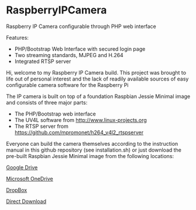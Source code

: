 # RaspberryIPCamera
Raspberry IP Camera configurable through PHP web interface

Features:
* PHP/Bootstrap Web Interface with secured login page
* Two streaming standards, MJPEG and H.264
* Integrated RTSP server

Hi, welcome to my Raspberry IP Camera build.
This project was brought to life out of personal interest and the lack of readily available sources of easy configurable camera software for the Raspberry Pi

The IP camera is built on top of a foundation Raspbian Jessie Minimal image and consists of three major parts:
* The PHP/Bootstrap web interface
* The UV4L software from http://www.linux-projects.org
* The RTSP server from https://github.com/mpromonet/h264_v4l2_rtspserver

Everyone can build the camera themselves according to the instruction manual in this github repository (see installation.sh) or just download the pre-built Raspbian Jessie Minimal image from the following locations:

[Google Drive](https://drive.google.com/uc?export=download&id=0BzcZ1Ce8u9-Gd0I5VUkxVXB6LVU)

[Microsoft OneDrive](https://onedrive.live.com/download?resid=239F6FFEE91BAEAF!4237&authkey=!AACEUUd11othiQM&ithint=file%2czip)

[DropBox](https://dl.dropboxusercontent.com/s/2x60gnm46sy2bra/RaspberryPI-IP-Camera-v1.1-beta.zip?dl=0)

[Direct Download](http://cheetah.dscloud.me:8080/RaspberryPI-IP-Camera-v1.1-beta.zip)





